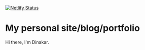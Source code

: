 [![Netlify Status](https://api.netlify.com/api/v1/badges/6f45face-8034-4ec7-86bc-e3915faf57f6/deploy-status)](https://app.netlify.com/sites/dhinakarr/deploys)

# My personal site/blog/portfolio

Hi there, I'm Dinakar. 
